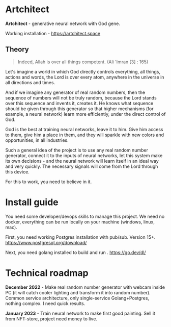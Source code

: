 # Artchitect

**Artchitect** - generative neural network with God gene.

Working installation - https://artchitect.space

## Theory
> Indeed, Allah is over all things competent. 
> (Ali 'Imran [3] : 165)

Let's imagine a world in which God directly controls everything, all things, actions and words, the Lord is over every atom, anywhere in the universe in all directions and times.

And if we imagine any generator of real random numbers, then the sequence of numbers will not be truly random, because the Lord stands over this sequence and invents it, creates it. He knows what sequence should be given through this generator so that higher mechanisms (for example, a neural network) learn more efficiently, under the direct control of God.

God is the best at training neural networks, leave it to him. Give him access to them, give him a place in them, and they will sparkle with new colors and opportunities, in all industries.

Such a general idea of the project is to use any real random number generator, connect it to the inputs of neural networks, let this system make its own decisions - and the neural network will learn itself in an ideal way and very quickly. The necessary signals will come from the Lord through this device.

For this to work, you need to believe in it.

# Install guide
You need some developer/devops skills to manage this project. 
We need no docker, everything can be run locally on your machine (windows, linux, mac). 

First, you need working Postgres installation with pub/sub. Version 15+. https://www.postgresql.org/download/

Next, you need golang installed to build and run . https://go.dev/dl/


# Technical roadmap
**December 2022** - Make real random number generator with webcam inside PC (it will catch cooler lighting and transform it into random number). Common service architecture, only single-service Golang+Postgres, nothing complex. I need quick results. 

**January 2023** - Train neural network to make first good painting. Sell it from NFT-store, project need money to live.
